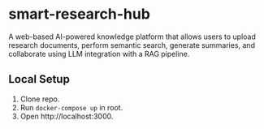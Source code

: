 # smart-research-hub
A web-based AI-powered knowledge platform that allows users to upload research documents, perform semantic search, generate summaries, and collaborate using LLM integration with a RAG pipeline.
## Local Setup
1. Clone repo.
2. Run `docker-compose up` in root.
3. Open http://localhost:3000.